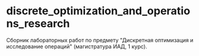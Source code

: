 # discrete_optimization_and_operations_research
Сборник лабораторных работ по предмету "Дискретная оптимизация и исследование операций" (магистратура ИАД, 1 курс).
